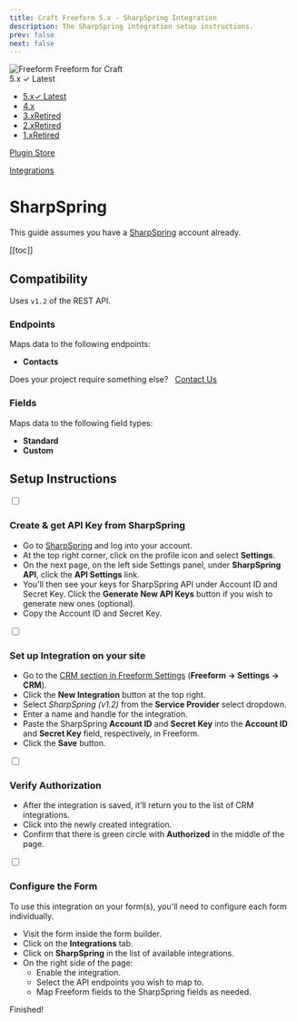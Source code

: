 ```yaml
---
title: Craft Freeform 5.x - SharpSpring Integration
description: The SharpSpring integration setup instructions.
prev: false
next: false
---
```


<meta property="og:image" content="https://docs.solspace.com/extras/social/craft/freeform/freeform.png" />

<div id="pr-heading">
    <img src="https://docs.solspace.com/extras/icons/products/freeform-icon.png" alt="Freeform" class="pr-image">
    <span class="pr-name">Freeform</span>
    <span class="pr-category">for Craft</span>
    <div class="pr-v-wrapper">
        <div class="pr-v">
            <span class="pr-v-v">5.x</span>
            <span class="pr-v-type pr-latest">✓ Latest</span>
            <span class="pr-v-arrow arrow down"></span>
        </div>
        <ul class="pr-v-list">
            <li><a href="/craft/freeform/v5/">5.x<span class="pr-v-type pr-latest">✓ Latest</span></a></li>
            <li><a href="/craft/freeform/v4/">4.x</a></li>
            <li><a href="/craft/freeform/v3/">3.x<span class="pr-v-type pr-retired">Retired</span></a></li>
            <li><a href="/craft/freeform/v2/">2.x<span class="pr-v-type pr-retired">Retired</span></a></li>
            <li><a href="/craft/freeform/v1/">1.x<span class="pr-v-type pr-retired">Retired</span></a></li>
        </ul>
    </div>
    <div class="pr-buy">
        <a href="https://plugins.craftcms.com/freeform" class="button button-blue"><span class="external-url">Plugin Store</span></a>
    </div>
</div>

<span class="page-section"><a href="/craft/freeform/v5/integrations/">Integrations</a></span>

# SharpSpring <Badge type="pro" text="Pro" />

This guide assumes you have a [SharpSpring](https://sharpspring.com) account already.


[[toc]]


## Compatibility

Uses `v1.2` of the REST API.

### Endpoints
Maps data to the following endpoints:

- **Contacts**

Does your project require something else? &nbsp; <a href="/support/" class="button"><span>Contact Us</span></a>

### Fields
Maps data to the following field types:

- **Standard**
- **Custom**


## Setup Instructions

<div class="step">
<label for="step1"><input type="checkbox" class="step-check" id="step1">

### Create & get API Key from SharpSpring

</label>

- Go to [SharpSpring](https://sharpspring.com) and log into your account.
- At the top right corner, click on the profile icon and select **Settings**.
- On the next page, on the left side Settings panel, under **SharpSpring API**, click the **API Settings** link.
- You'll then see your keys for SharpSpring API under Account ID and Secret Key. Click the **Generate New API Keys** button if you wish to generate new ones (optional).
- Copy the Account ID and Secret Key.

</div>

<div class="step">
<label for="step2"><input type="checkbox" class="step-check" id="step2">

### Set up Integration on your site

</label>

- Go to the [CRM section in Freeform Settings](../configuration/settings/#crm) (**Freeform → Settings → CRM**).
- Click the **New Integration** button at the top right.
- Select *SharpSpring (v1.2)* from the **Service Provider** select dropdown.
- Enter a name and handle for the integration.
- Paste the SharpSpring **Account ID** and **Secret Key** into the **Account ID** and **Secret Key** field, respectively, in Freeform.
- Click the **Save** button.

</div>

<div class="step">
<label for="step3"><input type="checkbox" class="step-check" id="step3">

### Verify Authorization

</label>

- After the integration is saved, it'll return you to the list of CRM integrations.
- Click into the newly created integration.
- Confirm that there is green circle with **Authorized** in the middle of the page.

</div>

<div class="step">
<label for="step4"><input type="checkbox" class="step-check" id="step4">

### Configure the Form

</label>

To use this integration on your form(s), you'll need to configure each form individually.

- Visit the form inside the form builder.
- Click on the **Integrations** tab.
- Click on **SharpSpring** in the list of available integrations.
- On the right side of the page:
    - Enable the integration.
    - Select the API endpoints you wish to map to.
    - Map Freeform fields to the SharpSpring fields as needed.

</div>

<div class="step-finished">Finished!</div>
